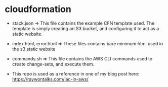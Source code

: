 # cloudformation

* stack.json => This file contains the example CFN template used. The template is simply creating an S3 bucket, and configuring it to act as a static website.
* index.html, error.html => These files contains bare minimum html used in the s3 static website
* commands.sh => This file contains the AWS CLI commands used to create change-sets, and execute them.

* This repo is used as a reference in one of my blog post here: https://raywontalks.com/iac-in-aws/
